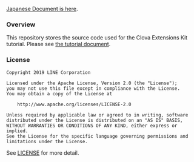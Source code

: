 [Japanese Document is here](README_ja.md).

### Overview
This repository stores the source code used for the Clova Extensions Kit tutorial.
Please see [the tutorial document](https://developers.line.biz/ja/docs/clova-extensions-kit/).

### License
```
Copyright 2019 LINE Corporation

Licensed under the Apache License, Version 2.0 (the "License");
you may not use this file except in compliance with the License.
You may obtain a copy of the License at

    http://www.apache.org/licenses/LICENSE-2.0

Unless required by applicable law or agreed to in writing, software
distributed under the License is distributed on an "AS IS" BASIS,
WITHOUT WARRANTIES OR CONDITIONS OF ANY KIND, either express or implied.
See the License for the specific language governing permissions and
limitations under the License.
```

See [LICENSE](https://github.com/line/clova-extension-sample-cafe/blob/master/LICENSE) for more detail.

